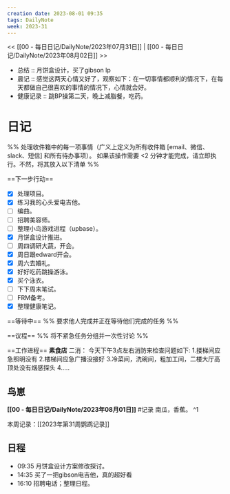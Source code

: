 ```yaml
---
creation date: 2023-08-01 09:35
tags: DailyNote
week: 2023-31
---
```


<< [[00 - 每日日记/DailyNote/2023年07月31日]] | [[00 - 每日日记/DailyNote/2023年08月02日]] >>


- 总结 :: 月饼盒设计，买了gibson lp 
- 晨记 :: 感觉这两天心情又好了，观察如下：在一切事情都顺利的情况下，在每天都做自己很喜欢的事情的情况下，心情就会好。
- 健康记录 :: 跳BP操第二天，晚上减脂餐，吃药。

# 日记
%% 处理收件箱中的每一项事情（广义上定义为所有收件箱 [email、微信、slack、短信] 和所有待办事项）。 如果该操作需要 <2 分钟才能完成，请立即执行。不然，将其放入以下清单 %% 

==下一步行动==

- [x] 处理项目。
- [x] 练习我的心头爱电吉他。
- [ ] 编曲。
- [ ] 招聘美容师。
- [ ] 整理小鸟游戏进程（upbase）。
- [x] 月饼盒设计推进。
- [ ] 周四调研大蔬，开会。
- [x] 周日跟edward开会。
- [x] 周六去婚礼。
- [x] 好好吃药跳操游泳。
- [x] 买个泳衣。
- [ ] 下下周末笔试。
- [ ] FRM备考。
- [x] 整理健康笔记。

==等待中==
%% 要求他人完成并正在等待他们完成的任务 %%

==议程==
%% 将不紧急任务分组并一次性讨论 %%

==工作进程==
**素食店**
二消：
今天下午3点左右消防来检查问题如下:
1.搂梯间应急照明没有
2.楼梯间应急广播没接好
3.冷菜间，洗碗间，粗加工间，二楼大厅高顶处没有烟感探头
4.....
## 鸟崽
**[[00 - 每日日记/DailyNote/2023年08月01日]]**
#记录 南瓜，香蕉。
^1

本周记录：[[2023年第31周鹦鹉记录]]

## 日程
- <time>09:35</time> 月饼盒设计方案修改探讨。
- <time>14:35</time> 买了一把gibson电吉他，真的超好看
- <time>16:10</time> 招聘电话；整理日程。